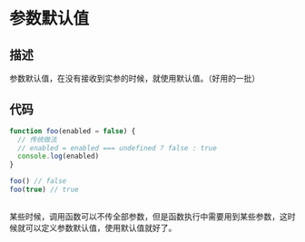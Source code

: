 # 参数默认值
## 描述
参数默认值，在没有接收到实参的时候，就使用默认值。（好用的一批）

## 代码
```js
function foo(enabled = false) {
  // 传统做法
  // enabled = enabled === undefined ? false : true
  console.log(enabled)
}

foo() // false
foo(true) // true

```

## 
某些时候，调用函数可以不传全部参数，但是函数执行中需要用到某些参数，这时候就可以定义参数默认值，使用默认值就好了。
